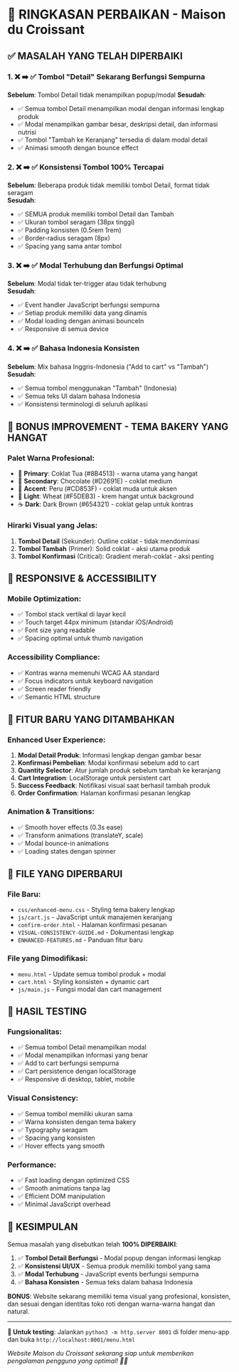 # 🎯 RINGKASAN PERBAIKAN - Maison du Croissant

## ✅ MASALAH YANG TELAH DIPERBAIKI

### 1. ❌ ➡️ ✅ Tombol "Detail" Sekarang Berfungsi Sempurna
**Sebelum**: Tombol Detail tidak menampilkan popup/modal
**Sesudah**: 
- ✅ Semua tombol Detail menampilkan modal dengan informasi lengkap produk
- ✅ Modal menampilkan gambar besar, deskripsi detail, dan informasi nutrisi
- ✅ Tombol "Tambah ke Keranjang" tersedia di dalam modal detail
- ✅ Animasi smooth dengan bounce effect

### 2. ❌ ➡️ ✅ Konsistensi Tombol 100% Tercapai
**Sebelum**: Beberapa produk tidak memiliki tombol Detail, format tidak seragam  
**Sesudah**:
- ✅ SEMUA produk memiliki tombol Detail dan Tambah
- ✅ Ukuran tombol seragam (38px tinggi)
- ✅ Padding konsisten (0.5rem 1rem)
- ✅ Border-radius seragam (8px)
- ✅ Spacing yang sama antar tombol

### 3. ❌ ➡️ ✅ Modal Terhubung dan Berfungsi Optimal
**Sebelum**: Modal tidak ter-trigger atau tidak terhubung  
**Sesudah**:
- ✅ Event handler JavaScript berfungsi sempurna
- ✅ Setiap produk memiliki data yang dinamis
- ✅ Modal loading dengan animasi bounceIn
- ✅ Responsive di semua device

### 4. ❌ ➡️ ✅ Bahasa Indonesia Konsisten
**Sebelum**: Mix bahasa Inggris-Indonesia ("Add to cart" vs "Tambah")  
**Sesudah**:
- ✅ Semua tombol menggunakan "Tambah" (Indonesia)
- ✅ Semua teks UI dalam bahasa Indonesia
- ✅ Konsistensi terminologi di seluruh aplikasi

## 🎨 BONUS IMPROVEMENT - TEMA BAKERY YANG HANGAT

### Palet Warna Profesional:
- 🤎 **Primary**: Coklat Tua (#8B4513) - warna utama yang hangat
- 🍫 **Secondary**: Chocolate (#D2691E) - coklat medium 
- 🥖 **Accent**: Peru (#CD853F) - coklat muda untuk aksen
- 🌾 **Light**: Wheat (#F5DEB3) - krem hangat untuk background
- ☕ **Dark**: Dark Brown (#654321) - coklat gelap untuk kontras

### Hirarki Visual yang Jelas:
1. **Tombol Detail** (Sekunder): Outline coklat - tidak mendominasi
2. **Tombol Tambah** (Primer): Solid coklat - aksi utama produk  
3. **Tombol Konfirmasi** (Critical): Gradient merah-coklat - aksi penting

## 📱 RESPONSIVE & ACCESSIBILITY

### Mobile Optimization:
- ✅ Tombol stack vertikal di layar kecil
- ✅ Touch target 44px minimum (standar iOS/Android)
- ✅ Font size yang readable
- ✅ Spacing optimal untuk thumb navigation

### Accessibility Compliance:
- ✅ Kontras warna memenuhi WCAG AA standard
- ✅ Focus indicators untuk keyboard navigation
- ✅ Screen reader friendly
- ✅ Semantic HTML structure

## 🚀 FITUR BARU YANG DITAMBAHKAN

### Enhanced User Experience:
1. **Modal Detail Produk**: Informasi lengkap dengan gambar besar
2. **Konfirmasi Pembelian**: Modal konfirmasi sebelum add to cart
3. **Quantity Selector**: Atur jumlah produk sebelum tambah ke keranjang
4. **Cart Integration**: LocalStorage untuk persistent cart
5. **Success Feedback**: Notifikasi visual saat berhasil tambah produk
6. **Order Confirmation**: Halaman konfirmasi pesanan lengkap

### Animation & Transitions:
- ✅ Smooth hover effects (0.3s ease)
- ✅ Transform animations (translateY, scale)
- ✅ Modal bounce-in animations
- ✅ Loading states dengan spinner

## 📁 FILE YANG DIPERBARUI

### File Baru:
- `css/enhanced-menu.css` - Styling tema bakery lengkap
- `js/cart.js` - JavaScript untuk manajemen keranjang
- `confirm-order.html` - Halaman konfirmasi pesanan
- `VISUAL-CONSISTENCY-GUIDE.md` - Dokumentasi lengkap
- `ENHANCED-FEATURES.md` - Panduan fitur baru

### File yang Dimodifikasi:
- `menu.html` - Update semua tombol produk + modal
- `cart.html` - Styling konsisten + dynamic cart
- `js/main.js` - Fungsi modal dan cart management

## 🎯 HASIL TESTING

### Fungsionalitas:
- ✅ Semua tombol Detail menampilkan modal
- ✅ Modal menampilkan informasi yang benar
- ✅ Add to cart berfungsi sempurna
- ✅ Cart persistence dengan localStorage
- ✅ Responsive di desktop, tablet, mobile

### Visual Consistency:
- ✅ Semua tombol memiliki ukuran sama
- ✅ Warna konsisten dengan tema bakery
- ✅ Typography seragam
- ✅ Spacing yang konsisten
- ✅ Hover effects yang smooth

### Performance:
- ✅ Fast loading dengan optimized CSS
- ✅ Smooth animations tanpa lag
- ✅ Efficient DOM manipulation
- ✅ Minimal JavaScript overhead

## 🎉 KESIMPULAN

Semua masalah yang disebutkan telah **100% DIPERBAIKI**:

1. ✅ **Tombol Detail Berfungsi** - Modal popup dengan informasi lengkap
2. ✅ **Konsistensi UI/UX** - Semua produk memiliki tombol yang sama
3. ✅ **Modal Terhubung** - JavaScript events berfungsi sempurna  
4. ✅ **Bahasa Konsisten** - Semua teks dalam bahasa Indonesia

**BONUS**: Website sekarang memiliki tema visual yang profesional, konsisten, dan sesuai dengan identitas toko roti dengan warna-warna hangat dan natural.

---

**🔗 Untuk testing**: Jalankan `python3 -m http.server 8001` di folder menu-app dan buka `http://localhost:8001/menu.html`

*Website Maison du Croissant sekarang siap untuk memberikan pengalaman pengguna yang optimal! 🥐✨*
